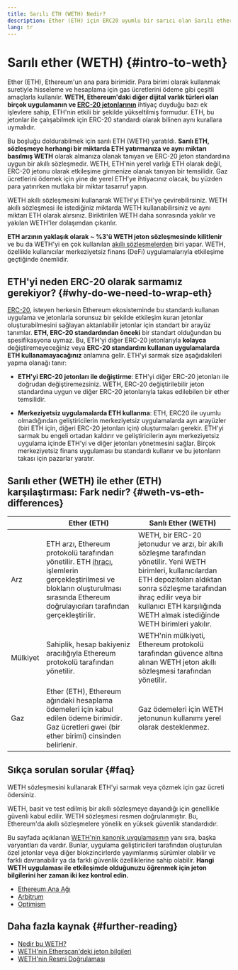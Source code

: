 ```yaml
---
title: Sarılı ETH (WETH) Nedir?
description: Ether (ETH) için ERC20 uyumlu bir sarıcı olan Sarılı ethere (WETH) giriş.
lang: tr
---
```


# Sarılı ether (WETH) {#intro-to-weth}

Ether (ETH), Ethereum'un ana para birimidir. Para birimi olarak kullanmak suretiyle hisseleme ve hesaplama için gas ücretlerini ödeme gibi çeşitli amaçlarla kullanılır. **WETH, Ethereum'daki diğer dijital varlık türleri olan birçok uygulamanın ve [ERC-20 jetonlarının](/glossary/#erc-20)** ihtiyaç duyduğu bazı ek işlevlere sahip, ETH'nin etkili bir şekilde yükseltilmiş formudur. ETH, bu jetonlar ile çalışabilmek için ERC-20 standardı olarak bilinen aynı kurallara uymalıdır.

Bu boşluğu doldurabilmek için sarılı ETH (WETH) yaratıldı. **Sarılı ETH, sözleşmeye herhangi bir miktarda ETH yatırmanıza ve aynı miktarı basılmış WETH** olarak almanıza olanak tanıyan ve ERC-20 jeton standardına uygun bir akıllı sözleşmedir. WETH, ETH'nin yerel varlığı ETH olarak değil, ERC-20 jetonu olarak etkileşime girmenize olanak tanıyan bir temsilidir. Gaz ücretlerini ödemek için yine de yerel ETH'ye ihtiyacınız olacak, bu yüzden para yatırırken mutlaka bir miktar tasarruf yapın.

WETH akıllı sözleşmesini kullanarak WETH'yi ETH'ye çevirebilirsiniz. WETH akıllı sözleşmesi ile istediğiniz miktarda WETH kullanabilirsiniz ve aynı miktarı ETH olarak alırsınız. Biriktirilen WETH daha sonrasında yakılır ve yakılan WETH'ler dolaşımdan çıkarılır.

**ETH arzının yaklaşık olarak ~ %3'ü WETH jeton sözleşmesinde kilitlenir** ve bu da WETH'yi en çok kullanılan [akıllı sözleşmelerden](/glossary/#smart-contract) biri yapar. WETH, özellikle kullanıcılar merkeziyetsiz finans (DeFi) uygulamalarıyla etkileşime geçtiğinde önemlidir.

## ETH'yi neden ERC-20 olarak sarmamız gerekiyor? {#why-do-we-need-to-wrap-eth}

[ERC-20](/developers/docs/standards/tokens/erc-20/), isteyen herkesin Ethereum ekosisteminde bu standardı kullanan uygulama ve jetonlarla sorunsuz bir şekilde etkileşim kuran jetonlar oluşturabilmesini sağlayan aktarılabilir jetonlar için standart bir arayüz tanımlar. **ETH, ERC-20 standardından önceki** bir standart olduğundan bu spesifikasyona uymaz. Bu, ETH'yi diğer ERC-20 jetonlarıyla **kolayca** değiştiremeyeceğiniz veya **ERC-20 standardını kullanan uygulamalarda ETH kullanamayacağınız** anlamına gelir. ETH'yi sarmak size aşağıdakileri yapma olanağı tanır:

- **ETH'yi ERC-20 jetonları ile değiştirme**: ETH'yi diğer ERC-20 jetonları ile doğrudan değiştiremezsiniz. WETH, ERC-20 değiştirilebilir jeton standardına uygun ve diğer ERC-20 jetonlarıyla takas edilebilen bir ether temsilidir.

- **Merkeziyetsiz uygulamalarda ETH kullanma**: ETH, ERC20 ile uyumlu olmadığından geliştiricilerin merkeziyetsiz uygulamalarda ayrı arayüzler (biri ETH için, diğeri ERC-20 jetonları için) oluşturmaları gerekir. ETH'yi sarmak bu engeli ortadan kaldırır ve geliştiricilerin aynı merkeziyetsiz uygulama içinde ETH'yi ve diğer jetonları yönetmesini sağlar. Birçok merkeziyetsiz finans uygulaması bu standardı kullanır ve bu jetonların takası için pazarlar yaratır.

## Sarılı ether (WETH) ile ether (ETH) karşılaştırması: Fark nedir? {#weth-vs-eth-differences}

|          | **Ether (ETH)**                                                                                                                                                                                                                 | **Sarılı Ether (WETH)**                                                                                                                                                                                                                                                             |
| -------- | -------------------------------------------------------------------------------------------------------------------------------------------------------------------------------------------------------------------------------------------------- | ------------------------------------------------------------------------------------------------------------------------------------------------------------------------------------------------------------------------------------------------------------------------------------------------------ |
| Arz      | ETH arzı, Ethereum protokolü tarafından yönetilir. ETH [ihracı](/roadmap/merge/issuance), işlemlerin gerçekleştirilmesi ve blokların oluşturulması sırasında Ethereum doğrulayıcıları tarafından gerçekleştirilir. | WETH, bir ERC-20 jetonudur ve arzı, bir akıllı sözleşme tarafından yönetilir. Yeni WETH birimleri, kullanıcılardan ETH depozitoları aldıktan sonra sözleşme tarafından ihraç edilir veya bir kullanıcı ETH karşılığında WETH almak istediğinde WETH birimleri yakılır. |
| Mülkiyet | Sahiplik, hesap bakiyeniz aracılığıyla Ethereum protokolü tarafından yönetilir.                                                                                                                                                    | WETH'nin mülkiyeti, Ethereum protokolü tarafından güvence altına alınan WETH jeton akıllı sözleşmesi tarafından yönetilir.                                                                                                                                                             |
| Gaz      | Ether (ETH), Ethereum ağındaki hesaplama ödemeleri için kabul edilen ödeme birimidir. Gaz ücretleri gwei (bir ether birimi) cinsinden belirlenir.                            | Gaz ödemeleri için WETH jetonunun kullanımı yerel olarak desteklenmez.                                                                                                                                                                                                                 |

## Sıkça sorulan sorular {#faq}

<ExpandableCard title="Do you pay to wrap/unwrap ETH?" eventCategory="/wrapped-eth" eventName="clicked Do you pay to wrap/unwrap ETH?">

WETH sözleşmesini kullanarak ETH'yi sarmak veya çözmek için gaz ücreti ödersiniz.

</ExpandableCard>

<ExpandableCard title="Is WETH safe?" eventCategory="/wrapped-eth" eventName="clicked Is WETH safe?">

WETH, basit ve test edilmiş bir akıllı sözleşmeye dayandığı için genellikle güvenli kabul edilir. WETH sözleşmesi resmen doğrulanmıştır. Bu, Ethereum'da akıllı sözleşmelere yönelik en yüksek güvenlik standardıdır.

</ExpandableCard>

<ExpandableCard title="Why am I seeing different WETH tokens?" eventCategory="/wrapped-eth" eventName="clicked Why am I seeing different WETH tokens?">

Bu sayfada açıklanan [WETH'nin kanonik uygulamasının](https://etherscan.io/token/0xc02aaa39b223fe8d0a0e5c4f27ead9083c756cc2) yanı sıra, başka varyantları da vardır. Bunlar, uygulama geliştiricileri tarafından oluşturulan özel jetonlar veya diğer blokzincirlerde yayımlanmış sürümler olabilir ve farklı davranabilir ya da farklı güvenlik özelliklerine sahip olabilir. **Hangi WETH uygulaması ile etkileşimde olduğunuzu öğrenmek için jeton bilgilerini her zaman iki kez kontrol edin.**

</ExpandableCard>

<ExpandableCard title="What are the WETH contracts on other networks?" eventCategory="/wrapped-eth" eventName="clicked What are the WETH contracts on other networks?">

- [Ethereum Ana Ağı](https://etherscan.io/token/0xC02aaA39b223FE8D0A0e5C4F27eAD9083C756Cc2)
- [Arbitrum](https://arbiscan.io/token/0x82af49447d8a07e3bd95bd0d56f35241523fbab1)
- [Optimism](https://optimistic.etherscan.io/token/0x4200000000000000000000000000000000000006)

</ExpandableCard>

## Daha fazla kaynak {#further-reading}

- [Nedir bu WETH?](https://weth.tkn.eth.limo/)
- [WETH'nin Etherscan'deki jeton bilgileri](https://etherscan.io/token/0xc02aaa39b223fe8d0a0e5c4f27ead9083c756cc2)
- [WETH'nin Resmi Doğrulaması](https://zellic.io/blog/formal-verification-weth)
